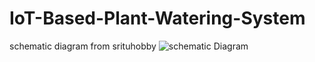 # IoT-Based-Plant-Watering-System

schematic diagram from srituhobby
![schematic Diagram](https://github.com/user-attachments/assets/199f73f3-68d4-4ab7-ac2e-627b0ebde0db)
